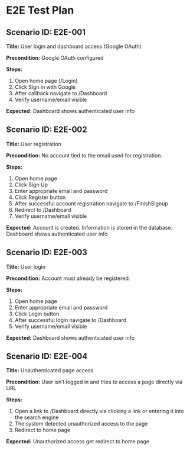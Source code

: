# E2E Test Plan

## Scenario ID: E2E-001

**Title:** User login and dashboard access (Google OAuth)

**Precondition:** Google OAuth configured

**Steps:**
1)	Open home page (/Login)
2)	Click Sign in with Google
3)	After callback navigate to /Dashboard
4)	Verify username/email visible

**Expected:** Dashboard shows authenticated user info

## Scenario ID: E2E-002

**Title:** User registration

**Precondition:** No account tied to the email used for registration.

**Steps:**
1)	Open home page
2)	Click Sign Up
3)	Enter appropriate email and password
4)	Click Register button
5)	After successful account registration navigate to /FinishSignup
6)	Redirect to /Dashboard
7)	Verify username/email visible

**Expected:** Account is created. Information is stored in the database. Dashboard shows authenticated user info

## Scenario ID: E2E-003

**Title:** User login

**Precondition:** Account must already be registered.

**Steps:**
1)	Open home page
2)	Enter appropriate email and password
3)	Click Login button
4)	After successful login navigate to /Dashboard
5)	Verify username/email visible

**Expected:** Dashboard shows authenticated user info

## Scenario ID: E2E-004

**Title:** Unauthenticated page access

**Precondition:** User isn’t logged in and tries to access a page directly via URL

**Steps:** 
1)	Open a link to /Dashboard directly via clicking a link or entering it into the search engine
2)	The system detected unauthorized access to the page
3)	Redirect to home page

**Expected:** Unauthorized access get redirect to home page
